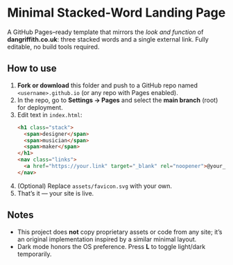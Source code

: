 # Minimal Stacked-Word Landing Page

A GitHub Pages–ready template that mirrors the *look and function* of **dangriffith.co.uk**: three stacked words and a single external link. Fully editable, no build tools required.

## How to use
1. **Fork or download** this folder and push to a GitHub repo named `<username>.github.io` (or any repo with Pages enabled).
2. In the repo, go to **Settings → Pages** and select the **main branch** (root) for deployment.
3. Edit text in `index.html`:
   ```html
   <h1 class="stack">
     <span>designer</span>
     <span>musician</span>
     <span>maker</span>
   </h1>
   <nav class="links">
     <a href="https://your.link" target="_blank" rel="noopener">@your_handle</a>
   </nav>
   ```
4. (Optional) Replace `assets/favicon.svg` with your own.
5. That’s it — your site is live.

## Notes
- This project does **not** copy proprietary assets or code from any site; it’s an original implementation inspired by a similar minimal layout.
- Dark mode honors the OS preference. Press **L** to toggle light/dark temporarily.
